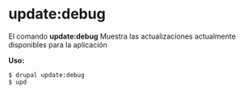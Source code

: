 # update:debug
El comando **update:debug** Muestra las actualizaciones actualmente disponibles para la aplicación

**Uso:**
```
$ drupal update:debug 
$ upd  
```
